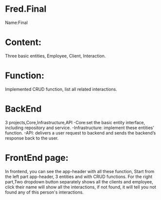 # Fred.Final
Name:Final

# Content:
Three basic entities, Employee, Client, Interaction.

# Function:
Implemented CRUD function, list all related interactions.

# BackEnd
3 projects,Core,Infrastructure,API
  -Core:set the basic entity interface, including repository and service.
  -Infrastructure: implement these entities' function.
  -API: delivers a user request to backend  and sends the backend’s response back to the user. 
  
# FrontEnd page:
In frontend, you can see the app-header with all these function,
Start from the left part app-header,
3 entities and with CRUD functions.
For the right part,Two dropdown button separately shows all the clients and employee, click their name will show all the interactions, 
if not found, it will tell you not found any of this person's interactions.


